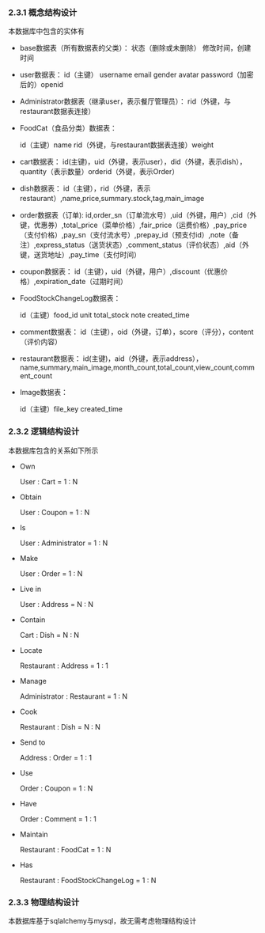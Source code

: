 ### 2.3.1 概念结构设计

本数据库中包含的实体有

- base数据表（所有数据表的父类）：
  状态（删除或未删除） 修改时间，创建时间

- user数据表：
  id（主键） username email gender avatar password（加密后的）openid

- Administrator数据表（继承user，表示餐厅管理员）：
  rid（外键，与restaurant数据表连接）

- FoodCat（食品分类）数据表：

  id（主键）name rid（外键，与restaurant数据表连接）weight

- cart数据表：
  id(主键)，uid（外键，表示user），did（外键，表示dish），quantity（表示数量）orderid（外键，表示Order）

- dish数据表：
  id（主键），rid（外键，表示restaurant）,name,price,summary.stock,tag,main_image

- order数据表（订单):
  id,order_sn（订单流水号）,uid（外键，用户）,cid（外键，优惠券）,total_price（菜单价格）,fair_price（运费价格）,pay_price（支付价格）,pay_sn（支付流水号）,prepay_id（预支付id）,note（备注）,express_status（送货状态）,comment_status（评价状态）,aid（外键，送货地址）,pay_time（支付时间）

- coupon数据表：
  id（主键），uid（外键，用户）,discount（优惠价格）,expiration_date（过期时间）

- FoodStockChangeLog数据表：

  id（主键）food_id  unit  total_stock  note  created_time

- comment数据表：
  id（主键），oid（外键，订单），score（评分），content（评价内容）

- restaurant数据表：
  id(主键)，aid（外键，表示address），name,summary,main_image,month_count,total_count,view_count,comment_count

- Image数据表：

  id（主键）file_key  created_time

### 2.3.2 逻辑结构设计

本数据库包含的关系如下所示

- Own

  User : Cart = 1 : N

- Obtain

  User : Coupon = 1 : N

- Is

  User : Administrator = 1 : N

- Make

  User : Order = 1 : N

- Live in

  User : Address = N : N

- Contain

  Cart : Dish = N : N

- Locate

  Restaurant : Address = 1 : 1

- Manage

  Administrator : Restaurant = 1 : N

- Cook

  Restaurant : Dish = N : N

- Send to

  Address : Order = 1 : 1

- Use

  Order : Coupon = 1 : N

- Have

  Order : Comment = 1 : 1

- Maintain

  Restaurant : FoodCat = 1 : N

- Has

  Restaurant : FoodStockChangeLog = 1 : N

### 2.3.3 物理结构设计

本数据库基于sqlalchemy与mysql，故无需考虑物理结构设计

